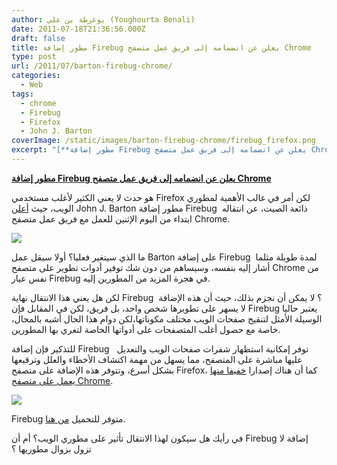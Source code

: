 ```yaml
---
author: يوغرطة بن علي (Youghourta Benali)
date: 2011-07-18T21:36:56.000Z
draft: false
title: مطور إضافة Firebug يعلن عن انضمامه إلى فريق عمل متصفح Chrome
type: post
url: /2011/07/barton-firebug-chrome/
categories:
  - Web
tags:
  - chrome
  - Firebug
  - Firefox
  - John J. Barton
coverImage: /static/images/barton-firebug-chrome/firebug_firefox.png
excerpt: "[**مطور إضافة Firebug يعلن عن انضمامه إلى فريق عمل متصفح Chrome**](https://www.it-scoop.com/2011/07/barton-firebug-chrome/)\n\nهو حدث لا يعني الكثير لأغلب مستخدمي Firefox لكن أمر في غالب الأهمية لمطوري الويب، حيث [أعلن](https://groups.google.com/forum/#%21topic/firebug-working-group/GNCZeL1eWq8) John J. Barton مطور إضافة Firebug \_ذائعة الصيت، عن انتقاله ابتداء من اليوم"
---
```

[**مطور إضافة Firebug يعلن عن انضمامه إلى فريق عمل متصفح Chrome**](https://www.it-scoop.com/2011/07/barton-firebug-chrome/)

هو حدث لا يعني الكثير لأغلب مستخدمي Firefox لكن أمر في غالب الأهمية لمطوري الويب، حيث [أعلن](https://groups.google.com/forum/#%21topic/firebug-working-group/GNCZeL1eWq8) John J. Barton مطور إضافة Firebug  ذائعة الصيت، عن انتقاله ابتداء من اليوم الإثنين للعمل مع فريق عمل متصفح Chrome.

![](/static/images/barton-firebug-chrome/firebug_firefox.png)

ما الذي سيتغير فعليا؟ أولا سيقل عمل Barton على إضافة Firebug  لمدة طويلة مثلما أشار إليه بنفسه، وسيساهم من دون شك توفير أدوات تطوير على متصفح Chrome من نفس عيار Firebug في هجرة المزيد من المطورين إليه.

لكن هل يعني هذا الانتقال نهاية Firebug  ؟ لا يمكن أن نجزم بذلك، حيث أن هذه الإضافة لا يسهر على تطويرها شخص واحد، بل فريق، لكن في المقابل فإن Firebug يعتبر حاليا الوسيلة الأمثل لتنقيح صفحات الويب مختلف مكوناتها،لكن دوام هذا الحال أشبه بالمحال، خاصة مع حصول أغلب المتصفحات على أدواتها الخاصة لتغري بها المطورين.

للتذكير فإن إضافة Firebug   توفر إمكانية استظهار شفرات صفحات الويب والتعديل عليها مباشرة على المتصفح، مما يسهل من مهمة اكتشاف الأخطاء والعلل وترقيعها بشكل أسرع، وتتوفر هذه الإضافة على متصفح Firefox، كما أن هناك إصدارا [خفيفا منها يعمل على متصفح Chrome](http://getfirebug.com/releases/lite/chrome/).

![](/static/images/barton-firebug-chrome/52710.png)

Firebug متوفر للتحميل [من هنا](https://addons.mozilla.org/ar/firefox/addon/firebug/).

في رأيك هل سيكون لهذا الانتقال تأثير على مطوري الويب؟ أم أن Firebug إضافة لا تزول بزوال مطوريها ؟
